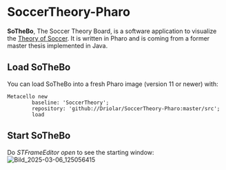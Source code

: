 # SoccerTheory-Pharo
**SoTheBo**, The Soccer Theory Board, is a software application to visualize the [Theory of Soccer](https://en.wikiversity.org/wiki/The_Theory_of_Soccer).
It is written in Pharo and is coming from a former master thesis implemented in Java.

## Load SoTheBo
You can load SoTheBo into a fresh Pharo image (version 11 or newer) with:
```smalltalk
Metacello new
        baseline: 'SoccerTheory';
        repository: 'github://Driolar/SoccerTheory-Pharo:master/src';
        load
```
## Start SoTheBo
Do *STFrameEditor open* to see the starting window:![Bild_2025-03-06_125056415](https://github.com/user-attachments/assets/211db4aa-06b1-492b-8e71-24520a1414bb)
